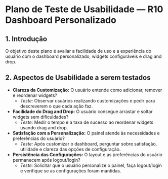 # Plano de Teste de Usabilidade — R10 Dashboard Personalizado

## 1. Introdução

O objetivo deste plano é avaliar a facilidade de uso e a experiência do usuário com o dashboard personalizado, widgets configuráveis e drag and drop.

## 2. Aspectos de Usabilidade a serem testados

- **Clareza da Customização:** O usuário entende como adicionar, remover e reordenar widgets?
  - _Teste:_ Observar usuários realizando customizações e pedir para descreverem o que cada ação faz.
- **Facilidade do Drag and Drop:** O usuário consegue arrastar e soltar widgets sem dificuldades?
  - _Teste:_ Medir o tempo e a taxa de sucesso ao reordenar widgets usando drag and drop.
- **Satisfação com a Personalização:** O painel atende às necessidades e preferências do usuário?
  - _Teste:_ Após customizar o dashboard, perguntar sobre satisfação, utilidade e clareza das opções de configuração.
- **Persistência das Configurações:** O layout e as preferências do usuário permanecem após logout/login?
  - _Teste:_ Solicitar que o usuário personalize o painel, faça logout/login e verifique se as configurações foram mantidas.
